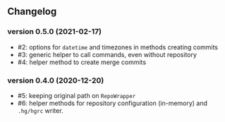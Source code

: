 ## Changelog

### version 0.5.0 (2021-02-17)

- #2: options for `datetime` and timezones in methods creating commits
- #3: generic helper to call commands, even without repository
- #4: helper method to create merge commits

### version 0.4.0 (2020-12-20)

- #5: keeping original path on `RepoWrapper`
- #6: helper methods for repository configuration (in-memory) and
  `.hg/hgrc` writer.
